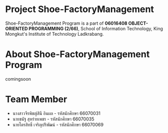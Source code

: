 # Project Shoe-FactoryManagement
Shoe-FactoryManagement Program is a part of **06016408 OBJECT-ORIENTED PROGRAMMING (2/66)**, School of Information Technology, King Mongkut's Institute of Technology Ladkrabang.

# About Shoe-FactoryManagement Program
 comingsoon

# Team Member
- นางสาวจีรพิชญ์สินี อินผล - รหัสนักศึกษา 66070031
- นายชนัฐ สุหร่ายเพชร - รหัสนักศึกษา 66070035
- นายไตรสิทธิ์ เจริญปริพัฒน์ - รหัสนักศึกษา 66070069
